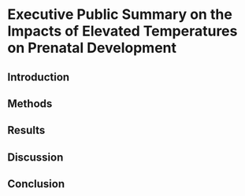 # Executive Public Summary on the Impacts of Elevated Temperatures on Prenatal Development

## Introduction

## Methods

## Results

## Discussion 

## Conclusion
